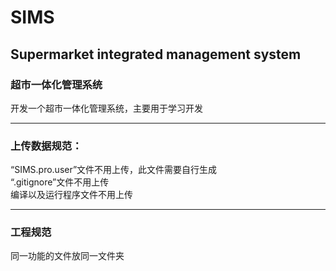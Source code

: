 # SIMS
## Supermarket integrated management system
### 超市一体化管理系统
开发一个超市一体化管理系统，主要用于学习开发


---
### 上传数据规范：
“SIMS.pro.user”文件不用上传，此文件需要自行生成  
“.gitignore”文件不用上传  
编译以及运行程序文件不用上传  


---
### 工程规范
同一功能的文件放同一文件夹